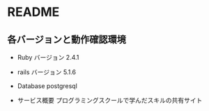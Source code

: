 # README

## 各バージョンと動作確認環境

* Ruby バージョン 2.4.1

* rails バージョン 5.1.6

* Database postgresql

* サービス概要 プログラミングスクールで学んだスキルの共有サイト
